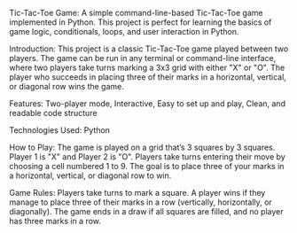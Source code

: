 Tic-Tac-Toe Game: A simple command-line-based Tic-Tac-Toe game implemented in Python. This project is perfect for learning the basics of game logic, conditionals, loops, and user interaction in Python.

Introduction: This project is a classic Tic-Tac-Toe game played between two players. The game can be run in any terminal or command-line interface, where two players take turns marking a 3x3 grid with either "X" or "O". The player who succeeds in placing three of their marks in a horizontal, vertical, or diagonal row wins the game.

Features: Two-player mode, Interactive, Easy to set up and play, Clean, and readable code structure

Technologies Used: Python

How to Play: The game is played on a grid that’s 3 squares by 3 squares.
Player 1 is "X" and Player 2 is "O".
Players take turns entering their move by choosing a cell numbered 1 to 9.
The goal is to place three of your marks in a horizontal, vertical, or diagonal row to win.

Game Rules: Players take turns to mark a square.
A player wins if they manage to place three of their marks in a row (vertically, horizontally, or diagonally).
The game ends in a draw if all squares are filled, and no player has three marks in a row.
